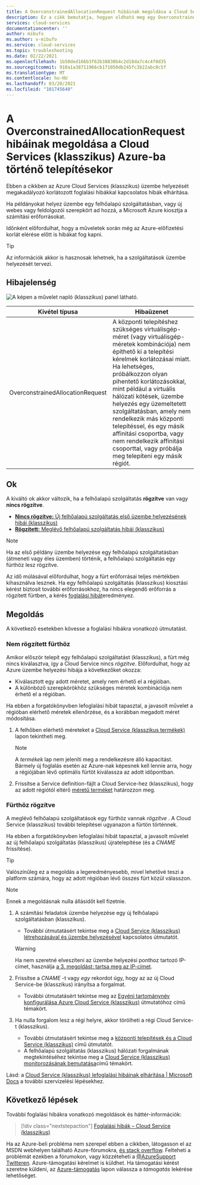 ```yaml
---
title: A OverconstrainedAllocationRequest hibáinak megoldása a Cloud Service (klasszikus) Azure-ba történő telepítésekor | Microsoft Docs
description: Ez a cikk bemutatja, hogyan oldható meg egy OverconstrainedAllocationRequest-kivétel a Cloud Service (klasszikus) Azure-ba történő telepítésekor.
services: cloud-services
documentationcenter: ''
author: mibufo
ms.author: v-mibufo
ms.service: cloud-services
ms.topic: troubleshooting
ms.date: 02/22/2021
ms.openlocfilehash: 1b50ded166b3f62b38830b4c2d18da7c4c4f0d35
ms.sourcegitcommit: 910a1a38711966cb171050db245fc3b22abc8c5f
ms.translationtype: MT
ms.contentlocale: hu-HU
ms.lasthandoff: 03/20/2021
ms.locfileid: "101745640"
---
```

# <a name="troubleshoot-overconstrainedallocationrequest-when-deploying-cloud-services-classic-to-azure"></a>A OverconstrainedAllocationRequest hibáinak megoldása a Cloud Services (klasszikus) Azure-ba történő telepítésekor

Ebben a cikkben az Azure Cloud Services (klasszikus) üzembe helyezését megakadályozó korlátozott foglalási hibákkal kapcsolatos hibák elhárítása.

Ha példányokat helyez üzembe egy felhőalapú szolgáltatásban, vagy új webes vagy feldolgozói szerepkört ad hozzá, a Microsoft Azure kiosztja a számítási erőforrásokat.

Időnként előfordulhat, hogy a műveletek során még az Azure-előfizetési korlát elérése előtt is hibákat fog kapni.

> [!TIP]
> Az információk akkor is hasznosak lehetnek, ha a szolgáltatások üzembe helyezését tervezi.

## <a name="symptom"></a>Hibajelenség

![A képen a művelet napló (klasszikus) panel látható.](./media/cloud-services-troubleshoot-overconstrained-allocation-failed/cloud-services-troubleshoot-allocation-logs.png)

|Kivétel típusa  |Hibaüzenet  |
|---------|---------|
|OverconstrainedAllocationRequest |A központi telepítéshez szükséges virtuálisgép-méret (vagy virtuálisgép-méretek kombinációja) nem építhető ki a telepítési kérelmek korlátozásai miatt. Ha lehetséges, próbálkozzon olyan pihentető korlátozásokkal, mint például a virtuális hálózati kötések, üzembe helyezés egy üzemeltetett szolgáltatásban, amely nem rendelkezik más központi telepítéssel, és egy másik affinitási csoportba, vagy nem rendelkezik affinitási csoporttal, vagy próbálja meg telepíteni egy másik régiót.|

## <a name="cause"></a>Ok

A kiváltó ok akkor változik, ha a felhőalapú szolgáltatás **rögzítve** van vagy **nincs rögzítve**.

- [**Nincs rögzítve:** Új felhőalapú szolgáltatás első üzembe helyezésének hibái (klasszikus)](#not-pinned-to-a-cluster)
- [**Rögzített:** Meglévő felhőalapú szolgáltatás hibái (klasszikus)](#pinned-to-a-cluster)

> [!NOTE]
> Ha az első példány üzembe helyezése egy felhőalapú szolgáltatásban (átmeneti vagy éles üzemben) történik, a felhőalapú szolgáltatás egy fürthöz lesz rögzítve.
>
> Az idő múlásával előfordulhat, hogy a fürt erőforrásai teljes mértékben kihasználva lesznek. Ha egy felhőalapú szolgáltatás (klasszikus) kiosztási kérést biztosít további erőforrásokhoz, ha nincs elegendő erőforrás a rögzített fürtben, a kérés [foglalási hibát](cloud-services-allocation-failures.md)eredményez.

## <a name="solution"></a>Megoldás

A következő esetekben kövesse a foglalási hibákra vonatkozó útmutatást.

### <a name="not-pinned-to-a-cluster"></a>Nem rögzített fürthöz

Amikor először telepít egy felhőalapú szolgáltatást (klasszikus), a fürt még nincs kiválasztva, így a Cloud Service nincs *rögzítve*. Előfordulhat, hogy az Azure üzembe helyezési hibája a következőket okozza:

- Kiválasztott egy adott méretet, amely nem érhető el a régióban.
- A különböző szerepkörökhöz szükséges méretek kombinációja nem érhető el a régióban.

Ha ebben a forgatókönyvben lefoglalási hibát tapasztal, a javasolt művelet a régióban elérhető méretek ellenőrzése, és a korábban megadott méret módosítása.

1. A felhőben elérhető méreteket a [Cloud Service (klasszikus termékek)](https://azure.microsoft.com/global-infrastructure/services/?products=cloud-services) lapon tekintheti meg.

    > [!NOTE]
    > A *termékek* lap nem jeleníti meg a rendelkezésre álló kapacitást. Bármely új foglalás esetén az Azure-nak képesnek kell lennie arra, hogy a régiójában lévő optimális fürtöt kiválassza az adott időpontban.

1. Frissítse a Service definition-fájlt a Cloud Service-hez (klasszikus), hogy az adott régiótól eltérő [méretű terméket](cloud-services-sizes-specs.md#configure-sizes-for-cloud-services) határozzon meg.

### <a name="pinned-to-a-cluster"></a>Fürthöz rögzítve

A meglévő felhőalapú szolgáltatások egy fürthöz vannak *rögzítve* . A Cloud Service (klasszikus) további telepítései ugyanazon a fürtön történnek.

Ha ebben a forgatókönyvben lefoglalási hibát tapasztal, a javasolt művelet az új felhőalapú szolgáltatás (klasszikus) újratelepítése (és a *CNAME* frissítése).

> [!TIP]
> Valószínűleg ez a megoldás a legeredményesebb, mivel lehetővé teszi a platform számára, hogy az adott régióban lévő összes fürt közül válasszon.

> [!NOTE]
> Ennek a megoldásnak nulla állásidőt kell fizetnie.

1. A számítási feladatok üzembe helyezése egy új felhőalapú szolgáltatásban (klasszikus).
    - További útmutatásért tekintse meg a [Cloud Service (klasszikus) létrehozásával és üzembe helyezésével](cloud-services-how-to-create-deploy-portal.md) kapcsolatos útmutatót.

    > [!WARNING]
    > Ha nem szeretné elveszíteni az üzembe helyezési ponthoz tartozó IP-címet, használja [a 3. megoldást: tartsa meg az IP-címet](cloud-services-allocation-failures.md#solutions).

1. Frissítse a *CNAME* -t vagy *egy* rekordot úgy, hogy az az új Cloud Service-be (klasszikus) irányítsa a forgalmat.
    - További útmutatásért tekintse meg az [Egyéni tartománynév konfigurálása Azure Cloud Service (klasszikus)](cloud-services-custom-domain-name-portal.md#understand-cname-and-a-records) útmutatóhoz című témakört.

1. Ha nulla forgalom lesz a régi helyre, akkor törölheti a régi Cloud Service-t (klasszikus).
    - További útmutatásért tekintse meg a [központi telepítések és a Cloud Service (klasszikus)](cloud-services-how-to-manage-portal.md#delete-deployments-and-a-cloud-service) című útmutatót.
    - A felhőalapú szolgáltatás (klasszikus) hálózati forgalmának megtekintéséhez tekintse meg a [Cloud Service (klasszikus) monitorozásának bemutatása](cloud-services-how-to-monitor.md)című témakört.

Lásd: a [Cloud Service (klasszikus) lefoglalási hibáinak elhárítása | Microsoft Docs](cloud-services-allocation-failures.md#common-issues) a további szervizelési lépésekhez.

## <a name="next-steps"></a>Következő lépések

További foglalási hibákra vonatkozó megoldások és háttér-információk:

> [!div class="nextstepaction"]
> [Foglalási hibák – Cloud Service (klasszikus)](cloud-services-allocation-failures.md)

Ha az Azure-beli probléma nem szerepel ebben a cikkben, látogasson el az MSDN webhelyen található Azure-fórumokra, [és stack overflow](https://azure.microsoft.com/support/forums/). Felteheti a problémát ezekben a fórumokon, vagy közzéteheti a [ @AzureSupport Twitteren](https://twitter.com/AzureSupport). Azure-támogatási kérelmet is küldhet. Ha támogatási kérést szeretne küldeni, az [Azure-támogatás](https://azure.microsoft.com/support/options/) lapon válassza a *támogatás* lekérése lehetőséget.
